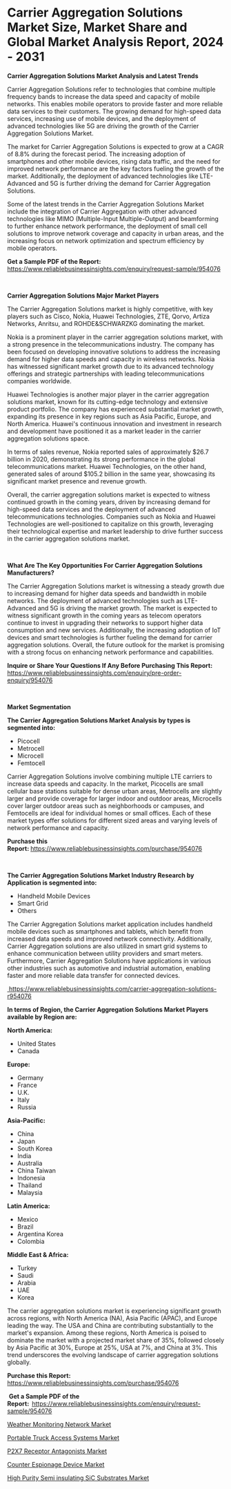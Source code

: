 <p><h1>Carrier Aggregation Solutions Market Size, Market Share and Global Market Analysis Report, 2024 - 2031</h1></p><p><strong>Carrier Aggregation Solutions Market Analysis and Latest Trends</strong></p>
<p><p>Carrier Aggregation Solutions refer to technologies that combine multiple frequency bands to increase the data speed and capacity of mobile networks. This enables mobile operators to provide faster and more reliable data services to their customers. The growing demand for high-speed data services, increasing use of mobile devices, and the deployment of advanced technologies like 5G are driving the growth of the Carrier Aggregation Solutions Market.</p><p>The market for Carrier Aggregation Solutions is expected to grow at a CAGR of 8.8% during the forecast period. The increasing adoption of smartphones and other mobile devices, rising data traffic, and the need for improved network performance are the key factors fueling the growth of the market. Additionally, the deployment of advanced technologies like LTE-Advanced and 5G is further driving the demand for Carrier Aggregation Solutions.</p><p>Some of the latest trends in the Carrier Aggregation Solutions Market include the integration of Carrier Aggregation with other advanced technologies like MIMO (Multiple-Input Multiple-Output) and beamforming to further enhance network performance, the deployment of small cell solutions to improve network coverage and capacity in urban areas, and the increasing focus on network optimization and spectrum efficiency by mobile operators.</p></p>
<p><strong>Get a Sample PDF of the Report:&nbsp;</strong> <a href="https://www.reliablebusinessinsights.com/enquiry/request-sample/954076">https://www.reliablebusinessinsights.com/enquiry/request-sample/954076</a></p>
<p>&nbsp;</p>
<p><strong>Carrier Aggregation Solutions Major Market Players</strong></p>
<p><p>The Carrier Aggregation Solutions market is highly competitive, with key players such as Cisco, Nokia, Huawei Technologies, ZTE, Qorvo, Artiza Networks, Anritsu, and ROHDE&SCHWARZKG dominating the market. </p><p>Nokia is a prominent player in the carrier aggregation solutions market, with a strong presence in the telecommunications industry. The company has been focused on developing innovative solutions to address the increasing demand for higher data speeds and capacity in wireless networks. Nokia has witnessed significant market growth due to its advanced technology offerings and strategic partnerships with leading telecommunications companies worldwide.</p><p>Huawei Technologies is another major player in the carrier aggregation solutions market, known for its cutting-edge technology and extensive product portfolio. The company has experienced substantial market growth, expanding its presence in key regions such as Asia Pacific, Europe, and North America. Huawei's continuous innovation and investment in research and development have positioned it as a market leader in the carrier aggregation solutions space.</p><p>In terms of sales revenue, Nokia reported sales of approximately $26.7 billion in 2020, demonstrating its strong performance in the global telecommunications market. Huawei Technologies, on the other hand, generated sales of around $105.2 billion in the same year, showcasing its significant market presence and revenue growth.</p><p>Overall, the carrier aggregation solutions market is expected to witness continued growth in the coming years, driven by increasing demand for high-speed data services and the deployment of advanced telecommunications technologies. Companies such as Nokia and Huawei Technologies are well-positioned to capitalize on this growth, leveraging their technological expertise and market leadership to drive further success in the carrier aggregation solutions market.</p></p>
<p>&nbsp;</p>
<p><strong>What Are The Key Opportunities For Carrier Aggregation Solutions Manufacturers?</strong></p>
<p><p>The Carrier Aggregation Solutions market is witnessing a steady growth due to increasing demand for higher data speeds and bandwidth in mobile networks. The deployment of advanced technologies such as LTE-Advanced and 5G is driving the market growth. The market is expected to witness significant growth in the coming years as telecom operators continue to invest in upgrading their networks to support higher data consumption and new services. Additionally, the increasing adoption of IoT devices and smart technologies is further fueling the demand for carrier aggregation solutions. Overall, the future outlook for the market is promising with a strong focus on enhancing network performance and capabilities.</p></p>
<p><strong>Inquire or Share Your Questions If Any Before Purchasing This Report:</strong> <a href="https://www.reliablebusinessinsights.com/enquiry/pre-order-enquiry/954076">https://www.reliablebusinessinsights.com/enquiry/pre-order-enquiry/954076</a></p>
<p>&nbsp;</p>
<p><strong>Market Segmentation</strong></p>
<p><strong>The Carrier Aggregation Solutions Market Analysis by types is segmented into:</strong></p>
<p><ul><li>Picocell</li><li>Metrocell</li><li>Microcell</li><li>Femtocell</li></ul></p>
<p><p>Carrier Aggregation Solutions involve combining multiple LTE carriers to increase data speeds and capacity. In the market, Picocells are small cellular base stations suitable for dense urban areas, Metrocells are slightly larger and provide coverage for larger indoor and outdoor areas, Microcells cover larger outdoor areas such as neighborhoods or campuses, and Femtocells are ideal for individual homes or small offices. Each of these market types offer solutions for different sized areas and varying levels of network performance and capacity.</p></p>
<p><strong>Purchase this Report:&nbsp;</strong><a href="https://www.reliablebusinessinsights.com/purchase/954076">https://www.reliablebusinessinsights.com/purchase/954076</a></p>
<p>&nbsp;</p>
<p><strong>The Carrier Aggregation Solutions Market Industry Research by Application is segmented into:</strong></p>
<p><ul><li>Handheld Mobile Devices</li><li>Smart Grid</li><li>Others</li></ul></p>
<p><p>The Carrier Aggregation Solutions market application includes handheld mobile devices such as smartphones and tablets, which benefit from increased data speeds and improved network connectivity. Additionally, Carrier Aggregation solutions are also utilized in smart grid systems to enhance communication between utility providers and smart meters. Furthermore, Carrier Aggregation Solutions have applications in various other industries such as automotive and industrial automation, enabling faster and more reliable data transfer for connected devices.</p></p>
<p><a href="https://www.reliablebusinessinsights.com/carrier-aggregation-solutions-r954076">&nbsp;https://www.reliablebusinessinsights.com/carrier-aggregation-solutions-r954076</a></p>
<p><strong>In terms of Region, the Carrier Aggregation Solutions Market Players available by Region are:</strong></p>
<p>
    <p> <strong> North America: </strong>
        <ul>
            <li>United States</li>
            <li>Canada</li>
        </ul>
        </p> 
    <p> <strong> Europe: </strong>
        <ul>
            <li>Germany</li>
            <li>France</li>
            <li>U.K.</li>
            <li>Italy</li>
            <li>Russia</li>
        </ul>
        </p> 
    <p> <strong> Asia-Pacific: </strong>
        <ul>
            <li>China</li>
            <li>Japan</li>
            <li>South Korea</li>
            <li>India</li>
            <li>Australia</li>
            <li>China Taiwan</li>
            <li>Indonesia</li>
            <li>Thailand</li>
            <li>Malaysia</li>
        </ul>
        </p> 
    <p> <strong> Latin America: </strong>
        <ul>
            <li>Mexico</li>
            <li>Brazil</li>
            <li>Argentina Korea</li>
            <li>Colombia</li>
        </ul>
        </p> 
    <p> <strong> Middle East & Africa: </strong>
        <ul>
            <li>Turkey</li>
            <li>Saudi</li>
            <li>Arabia</li>
            <li>UAE</li>
            <li>Korea</li>
        </ul>
    </p>
    </p>
<p><p>The carrier aggregation solutions market is experiencing significant growth across regions, with North America (NA), Asia Pacific (APAC), and Europe leading the way. The USA and China are contributing substantially to the market's expansion. Among these regions, North America is poised to dominate the market with a projected market share of 35%, followed closely by Asia Pacific at 30%, Europe at 25%, USA at 7%, and China at 3%. This trend underscores the evolving landscape of carrier aggregation solutions globally.</p></p>
<p><strong>Purchase this Report: </strong><a href="https://www.reliablebusinessinsights.com/purchase/954076">https://www.reliablebusinessinsights.com/purchase/954076</a></p>
<p>&nbsp;<strong>Get a Sample PDF of the Report:&nbsp;&nbsp;</strong><a href="https://www.reliablebusinessinsights.com/enquiry/request-sample/954076">https://www.reliablebusinessinsights.com/enquiry/request-sample/954076</a></p>
<p><strong></strong></p>
<p><p><a href="https://github.com/yadanielu/Market-Research-Report-List-2/blob/main/weather-monitoring-network-market.md">Weather Monitoring Network Market</a></p><p><a href="https://github.com/qrkceaah30/Market-Research-Report-List-1/blob/main/portable-truck-access-systems-market.md">Portable Truck Access Systems Market</a></p><p><a href="https://github.com/AnnChovey2023/Market-Research-Report-List-2/blob/main/p2x7-receptor-antagonists-market.md">P2X7 Receptor Antagonists Market</a></p><p><a href="https://www.linkedin.com/pulse/counter-espionage-device-market-size-share-trends-analysis-zlu4e?trackingId=NhZHxjFjS5mQeBOIxgi%2BfQ%3D%3D">Counter Espionage Device Market</a></p><p><a href="https://www.linkedin.com/pulse/high-purity-semi-insulating-sic-substrates-market-forecast-ysuce?trackingId=VFzYs07vQ0iSsg57vYoZ%2Fw%3D%3D">High Purity Semi insulating SiC Substrates Market</a></p></p>